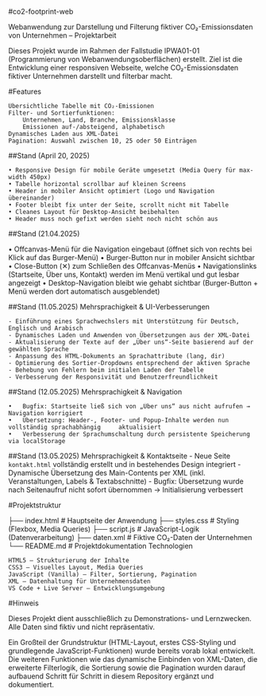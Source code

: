 #co2-footprint-web

Webanwendung zur Darstellung und Filterung fiktiver CO₂-Emissionsdaten von Unternehmen – Projektarbeit

Dieses Projekt wurde im Rahmen der Fallstudie IPWA01-01 (Programmierung von Webanwendungsoberflächen) erstellt.
Ziel ist die Entwicklung einer responsiven Webseite, welche CO₂-Emissionsdaten fiktiver Unternehmen darstellt und filterbar macht.

#Features

    Übersichtliche Tabelle mit CO₂-Emissionen
    Filter- und Sortierfunktionen:
        Unternehmen, Land, Branche, Emissionsklasse
        Emissionen auf-/absteigend, alphabetisch
    Dynamisches Laden aus XML-Datei
    Pagination: Auswahl zwischen 10, 25 oder 50 Einträgen

##Stand (April 20, 2025)

    • Responsive Design für mobile Geräte umgesetzt (Media Query für max-width 450px)
    • Tabelle horizontal scrollbar auf kleinen Screens
    • Header in mobiler Ansicht optimiert (Logo und Navigation übereinander)
    • Footer bleibt fix unter der Seite, scrollt nicht mit Tabelle
    • Cleanes Layout für Desktop-Ansicht beibehalten
    • Header muss noch gefixt werden sieht noch nicht schön aus

##Stand (21.04.2025)

  • Offcanvas-Menü für die Navigation eingebaut (öffnet sich von rechts bei Klick auf das Burger-Menü)
  • Burger-Button nur in mobiler Ansicht sichtbar
  • Close-Button (✕) zum Schließen des Offcanvas-Menüs
  • Navigationslinks (Startseite, Über uns, Kontakt) werden im Menü vertikal und gut lesbar angezeigt
  • Desktop-Navigation bleibt wie gehabt sichtbar (Burger-Button + Menü werden dort automatisch ausgeblendet)


##Stand (11.05.2025)
    Mehrsprachigkeit & UI-Verbesserungen

    - Einführung eines Sprachwechslers mit Unterstützung für Deutsch, Englisch und Arabisch
    - Dynamisches Laden und Anwenden von Übersetzungen aus der XML-Datei
    - Aktualisierung der Texte auf der „Über uns“-Seite basierend auf der gewählten Sprache
    - Anpassung des HTML-Dokuments an Sprachattribute (lang, dir)
    - Optimierung des Sortier-Dropdowns entsprechend der aktiven Sprache
    - Behebung von Fehlern beim initialen Laden der Tabelle
    - Verbesserung der Responsivität und Benutzerfreundlichkeit

##Stand (12.05.2025)
    Mehrsprachigkeit & Navigation

	•	Bugfix: Startseite ließ sich von „Über uns“ aus nicht aufrufen → Navigation korrigiert
	•	Übersetzung: Header-, Footer- und Popup-Inhalte werden nun vollständig sprachabhängig     aktualisiert
	•	Verbesserung der Sprachumschaltung durch persistente Speicherung via localStorage


##Stand (13.05.2025)
    Mehrsprachigkeit & Kontaktseite
        - Neue Seite `kontakt.html` vollständig erstellt und in bestehendes Design integriert
        - Dynamische Übersetzung des Main-Contents per XML (inkl. Veranstaltungen, Labels & Textabschnitte)
        - Bugfix: Übersetzung wurde nach Seitenaufruf nicht sofort übernommen → Initialisierung verbessert


#Projektstruktur

├── index.html # Hauptseite der Anwendung ├── styles.css # Styling (Flexbox, Media Queries) ├── script.js # JavaScript-Logik (Datenverarbeitung) ├── daten.xml # Fiktive CO₂-Daten der Unternehmen └── README.md # Projektdokumentation
Technologien

    HTML5 – Strukturierung der Inhalte
    CSS3 – Visuelles Layout, Media Queries
    JavaScript (Vanilla) – Filter, Sortierung, Pagination
    XML – Datenhaltung für Unternehmensdaten
    VS Code + Live Server – Entwicklungsumgebung

#Hinweis

Dieses Projekt dient ausschließlich zu Demonstrations- und Lernzwecken.
Alle Daten sind fiktiv und nicht repräsentativ.

Ein Großteil der Grundstruktur (HTML-Layout, erstes CSS-Styling und grundlegende JavaScript-Funktionen) wurde bereits vorab lokal entwickelt. Die weiteren Funktionen wie das dynamische Einbinden von XML-Daten, die erweiterte Filterlogik, die Sortierung sowie die Pagination wurden darauf aufbauend Schritt für Schritt in diesem Repository ergänzt und dokumentiert.